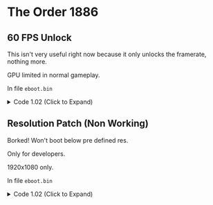 # The Order 1886

## 60 FPS Unlock

This isn't very useful right now because it only unlocks the framerate, nothing more.

GPU limited in normal gameplay.

In file `eboot.bin`

<details>
<summary>Code 1.02 (Click to Expand)</summary>

```
CF 01 00 8B 1D 3A 8B D4 00

CF 01 00 C7 C3 01 00 00 00
```

</details>

## Resolution Patch (Non Working)

Borked! Won't boot below pre defined res.

Only for developers.

1920x1080 only.

In file `eboot.bin`

<details>
<summary>Code 1.02 (Click to Expand)</summary>

```
41 8B 84 24 4C 01 00 00 41 8B 8C 24 50 01 00 00 48

# 1920x1080 // default, game will boot.

48 C7 C0 80 07 00 00 48 C7 C1 38 04 00 00 90 90 48

# 1600x900 // game won't boot.

48 C7 C0 40 06 00 00 48 C7 C1 84 03 00 00 90 90 48
```

</details>
